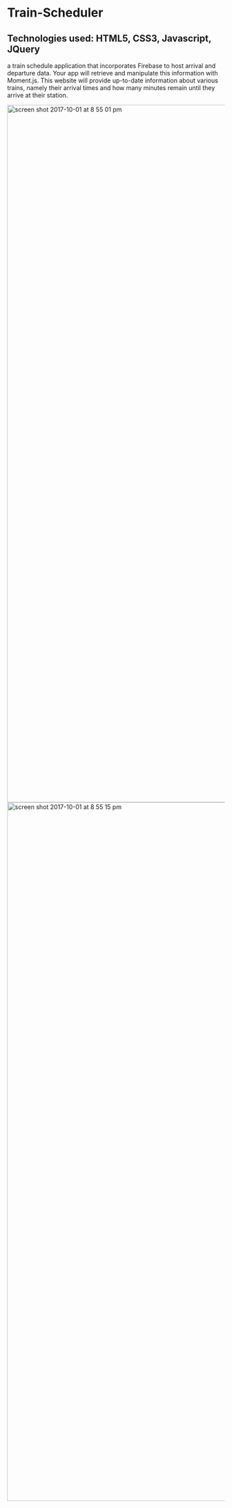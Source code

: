 # Train-Scheduler
## Technologies used: HTML5, CSS3, Javascript, JQuery

a train schedule application that incorporates Firebase to host arrival and departure data. Your app will retrieve and manipulate this information with Moment.js. This website will provide up-to-date information about various trains, namely their arrival times and how many minutes remain until they arrive at their station.


<img width="1611" alt="screen shot 2017-10-01 at 8 55 01 pm" src="https://user-images.githubusercontent.com/25913749/31063763-ef9eb6b8-a6ea-11e7-8291-acdfb9fccd24.png">


<img width="1614" alt="screen shot 2017-10-01 at 8 55 15 pm" src="https://user-images.githubusercontent.com/25913749/31063767-fa398594-a6ea-11e7-8fae-ec00e740aa08.png">
